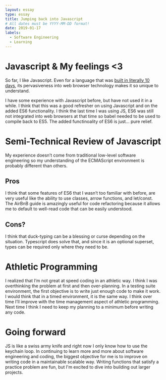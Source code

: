 ```yaml
---
layout: essay
type: essay
title: Jumping back into Javascript
# All dates must be YYYY-MM-DD format!
date: 2019-01-17
labels:
  - Software Engineering
  - Learning
---
```


# Javascript & My feelings <3

So far, I like Javascript. Even for a language that was [built in literally 10 days](https://en.wikipedia.org/wiki/JavaScript#History), its pervasiveness into web browser technology makes it so unique to understand. 

I have some experience with Javascript before, but have not used it in a while. I think that this was a good refresher on using Javascript and on the added ES6 functionality. I think the last time I was using JS, ES6 was still not integrated into web browsers at that time so babel needed to be used to compile back to ES5. The added functinoality of ES6 is just... pure relief. 

# Semi-Technical Review of Javascript
My experience doesn’t come from traditional low-level software engineering so my understanding of the ECMAScript environment is probably different than others.
## Pros
I think that some features of ES6 that I wasn’t too familiar with before, are very useful like the ability to use classes, arrow functions, and let/const. The AirBnB guide is amazingly useful for code refactoring because it allows me to default to well-read code that can be easily understood. 
## Cons? 
I think that duck-typing can be a blessing or curse depending on the situation. Typescript does solve that, and since it is an optional superset, types can be required only where they need to be. 


# Athletic Programming 

I realized that I’m not great at speed coding in an athletic way. I think I was overthinking the problem at first and then over-planning. In a testing suite environment, the first objective is to write just enough code to make it work. I would think that in a timed environment, it is the same way. I think over time I’ll improve with the time management aspect of athletic programming. Next time I think I need to keep my planning to a minimum before writing any code.

# Going forward

JS is like a swiss army knife and right now I only know how to use the keychain loop. In continuing to learn more and more about software engineering and coding, the biggest objective for me is to improve on writing code in a maintainable scalable way. Writing functions that satisfy a practice problem are fun, but I'm excited to dive into building out larger projects.